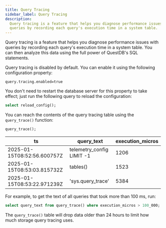 ```yaml
---
title: Query Tracing
sidebar_label: Query Tracing
description:
  Query tracing is a feature that helps you diagnose performance issues with
  queries by recording each query's execution time in a system table.
---
```


Query tracing is a feature that helps you diagnose performance issues with
queries by recording each query's execution time in a system table. You can
then analyze this data using the full power of QuestDB's SQL statements.

Query tracing is disabled by default. You can enable it using the following
configuration property:

```text
query.tracing.enabled=true
```

You don't need to restart the database server for this property to take effect;
just run the following query to reload the configuration:

```sql
select reload_config();
```

You can reach the contents of the query tracing table using the `query_trace()`
function:

```sql
query_trace();
```

|             ts              |        query_text         | execution_micros |
| --------------------------- | ------------------------- | ---------------- |
| 2025-01-15T08:52:56.600757Z | telemetry_config LIMIT -1 |             1206 |
| 2025-01-15T08:53:03.815732Z | tables()                  |             1523 |
| 2025-01-15T08:53:22.971239Z | 'sys.query_trace'         |             5384 |

For example, to get the text of all queries that took more than 100 ms, run:

```sql
select query_text from query_trace() where execution_micros > 100_000;
```

The `query_trace()` table will drop data older than 24 hours to limit how much
storage query tracing uses.
